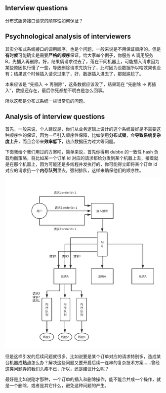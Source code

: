 ## Interview questions
分布式服务接口请求的顺序性如何保证？

## Psychnological analysis of interviewers
其实分布式系统接口的调用顺序，也是个问题，一般来说是不用保证顺序的。但是**有时候**可能确实是需要**严格的顺序**保证。给大家举个例子，你服务 A 调用服务 B，先插入再删除。好，结果俩请求过去了，落在不同机器上，可能插入请求因为某些原因执行慢了一些，导致删除请求先执行了，此时因为没数据所以啥效果也没有；结果这个时候插入请求过来了，好，数据插入进去了，那就尴尬了。

本来应该是 “先插入 -> 再删除”，这条数据应该没了，结果现在 “先删除 -> 再插入”，数据还存在，最后你死都想不明白是怎么回事。

所以这都是分布式系统一些很常见的问题。

## Analysis of interview questions
首先，一般来说，个人建议是，你们从业务逻辑上设计的这个系统最好是不需要这种顺序性的保证，因为一旦引入顺序性保障，比如使用**分布式锁**，会**导致系统复杂度上升**，而且会带来**效率低下**，热点数据压力过大等问题。

下面我给个我们用过的方案吧，简单来说，首先你得用 dubbo 的一致性 hash 负载均衡策略，将比如某一个订单 id 对应的请求都给分发到某个机器上去，接着就是在那个机器上，因为可能还是多线程并发执行的，你可能得立即将某个订单 id 对应的请求扔一个**内存队列**里去，强制排队，这样来确保他们的顺序性。

![distributed-system-request-sequence](/images/distributed-system-request-sequence.png)

但是这样引发的后续问题就很多，比如说要是某个订单对应的请求特别多，造成某台机器成**热点**怎么办？解决这些问题又要开启后续一连串的复杂技术方案......曾经这类问题弄的我们头疼不已，所以，还是建议什么呢？

最好是比如说刚才那种，一个订单的插入和删除操作，能不能合并成一个操作，就是一个删除，或者是其它什么，避免这种问题的产生。